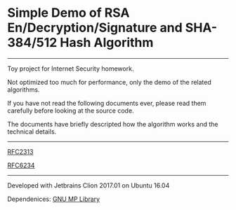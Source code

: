# Simple Demo of RSA En/Decryption/Signature and SHA-384/512 Hash Algorithm

------

Toy project for Internet Security homework.

Not optimized too much for performance, only the demo of the related algorithms.

If you have not read the following documents ever, please read them carefully before looking at the source code.

The documents have briefly descripted how the algorithm works and the technical details.

------

[RFC2313](https://tools.ietf.org/html/rfc2313)

[RFC6234](https://tools.ietf.org/html/rfc6234)

------

Developed with Jetbrains Clion 2017.01 on Ubuntu 16.04

Dependenices: [GNU MP Library](https://gmplib.org/)
